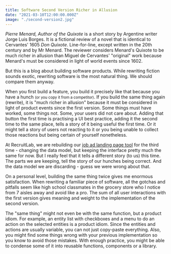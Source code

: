 ```yaml
---
title: Software Second Version Richer in Allusion
date: "2021-03-10T12:00:00.000Z"
image: "./second-version2.jpg"
---
```


_Pierre Menard, Author of the Quixote_ is a short story by Argentine writer Jorge Luis Borges. It is a fictional review of a novel that is identical to Cervantes' 1605 _Don Quixote_. Line-for-line, except written in the 20th century and by Mr Menard. The reviewer considers Menard's Quixote to be much richer in allusion than Miguel de Cervantes' "original" work because Menard's must be considered in light of world events since 1602.

But this is a blog about building software products. While rewriting fiction sounds exotic, rewriting software is the most natural thing. We should compare them anyway.

When you first build a feature, you build it precisely like that because you have a hunch <small>(or you copy it from a competitor)</small>. If you build the same thing again (rewrite), it is "much richer in allusion" because it must be considered in light of product events since the first version. Some things must have worked, some things not. Some, your users did not care about. Adding that button the first time is practising a UI best practice, adding it the second time to the same place, tells a story of it being useful the first time. Or it might tell a story of users not reacting to it or you being unable to collect those reactions but being certain of yourself nonetheless.

At RecruitLab, we are rebuilding our [job ad landing page tool](https://recruitlab.co.uk/attractive-job-adverts/) for the third time - changing the data model, but keeping the interface pretty much the same for now. But I really feel that it tells a different story (to us) this time. The parts we are keeping, tell the story of our hunches being correct. And the data model we are discarding - guess we were wrong about that.

On a personal level, building the same thing twice gives me enormous satisfaction. When rewriting a familiar piece of software, all the gotchas and pitfalls seem like high school classmates in the grocery store who I notice from 7 aisles away and avoid like a pro. The sum of all user interactions with the first version gives meaning and weight to the implementation of the second version.

The "same thing" might not even be with the same function, but a product idiom. For example, an entity list with checkboxes and a menu to do an action on the selected entities is a product idiom. Since the entities and actions are usually variable, you can not just copy-paste everything. Also, you might find some things wrong with your previous implementation so you know to avoid those mistakes. With enough practice, you might be able to condense some of it into reusable functions, components or a library.